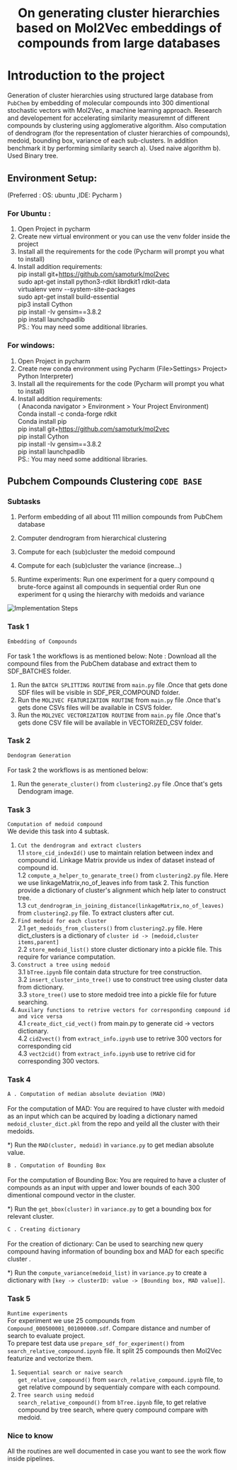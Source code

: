 <h1 align="center">On generating cluster hierarchies based on Mol2Vec embeddings of compounds from large databases</h1>

# Introduction to the project

Generation of cluster hierarchies using structured large database from `PubChem` by embedding of molecular compounds into 300 dimentional stochastic vectors with Mol2Vec, a machine learning approach. Research and developement for accelerating similarity measuremnt of different compounds by clustering using agglomerative algorithm. Also computation of dendrogram (for the representation of cluster hierarchies of compounds), medoid, bounding box, variance of each sub-clusters. In addition benchmark it by performing similarity search a). Used naive algorithm 
b). Used Binary tree.   

## Environment Setup:
(Preferred : OS: ubuntu ,IDE: Pycharm )
### For Ubuntu :
1. Open Project in pycharm
2. Create new virtual environment or you can use the venv folder inside the project
3. Install all the requirements for the code (Pycharm will prompt you what to install)
4. Install addition requirements: \
pip install git+https://github.com/samoturk/mol2vec \
sudo apt-get install python3-rdkit librdkit1 rdkit-data \
virtualenv venv --system-site-packages \
sudo apt-get install build-essential \
pip3 install Cython \
pip install -Iv gensim==3.8.2 \
pip install launchpadlib \
PS.: You may need some additional libraries.

### For windows:

1. Open Project in pycharm
2. Create new conda environment using Pycharm (File>Settings> Project> Python Interpreter)
3. Install all the requirements for the code (Pycharm will prompt you what to install)
4. Install addition requirements: \
( Anaconda navigator > Environment > Your Project Environment) \
Conda install -c conda-forge rdkit \
Conda install pip \
pip install git+https://github.com/samoturk/mol2vec \
pip install Cython \
pip install -Iv gensim==3.8.2 \
pip install launchpadlib \
PS.: You may need some additional libraries.


## Pubchem Compounds Clustering `CODE BASE`
### Subtasks
1. Perform embedding of all about 111 million compounds from PubChem database  
2. Computer dendrogram from hierarchical clustering
3. Compute for each (sub)cluster the medoid compound
4. Compute for each (sub)cluster the variance (increase...)

5. Runtime experiments:
   Run one experiment for a query compound q brute-force against all compounds in sequential order
   Run one experiment for q using the hierarchy with medoids and variance


![Implementation Steps](../-/blob/master/steps.jpg?raw=true "Implementation Steps")

### Task 1
`Embedding of Compounds` \
\
For task 1 the workflows is as mentioned below:
Note : Download all the compound files from the PubChem database and extract them to SDF_BATCHES folder.
1. Run the `BATCH SPLITTING ROUTINE` from `main.py` file .Once that gets done SDF files will be visible in SDF_PER_COMPOUND folder.
2. Run the `MOL2VEC FEATURIZATION ROUTINE` from `main.py` file .Once that's gets done CSVs files will be available in CSVS folder.
3. Run the `MOL2VEC VECTORIZATION ROUTINE` from `main.py` file .Once that's gets done CSV file will be available in VECTORIZED_CSV folder.

### Task 2
`Dendogram Generation` \
\
For task 2 the workflows is as mentioned below:
1. Run the `generate_cluster()` from `clustering2.py` file .Once that's gets Dendogram image.

### Task 3
`Computation of medoid compound` \
We devide this task into 4 subtask.
1. `Cut the dendrogram and extract clusters` \
   1.1 `store_cid_indexId()` use to maintain relation between index and compound id. Linkage Matrix provide us index of dataset instead of compound id. \
   1.2 `compute_a_helper_to_genarate_tree()` from `clustering2.py` file. Here we use linkageMatrix,no_of_leaves info from task 2. This function provide a dictionary of cluster's alignment which help later to construct tree. \
   1.3 `cut_dendrogram_in_joining_distance(linkageMatrix,no_of_leaves)` from  `clustering2.py` file. To extract clusters after cut. 
2. `Find medoid for each cluster` \
   2.1 `get_medoids_from_clusters()` from `clustering2.py` file. Here dict_clusters is a dictionary of `cluster id -> [medoid,cluster items,parent]` \
   2.2 `store_medoid_list()` store cluster dictionary into a pickle file. This require for variance computation. 
3. `Construct a tree using medoid` \
   3.1 `bTree.ipynb` file contain data structure for tree construction.  \
   3.2 `insert_cluster_into_tree()` use to construct tree using cluster data from dictionary. \
   3.3 `store_tree()` use to store medoid tree into a pickle file for future searching. 
4. `Auxilary functions to retrive vectors for corresponding compound id and vice versa` \
   4.1 `create_dict_cid_vect()` from main.py to generate cid -> vectors dictionary. \
   4.2 `cid2vect()` from `extract_info.ipynb` use to retrive 300 vectors for corresponding cid \
   4.3 `vect2cid()` from `extract_info.ipynb` use to retrive cid for corresponding 300 vectors. 

### Task 4
`A . Computation of median absolute deviation (MAD)` \
\
For the computation of MAD:
You are required to have cluster with medoid as an input which can be acquired by loading a dictionary named
`medoid_cluster_dict.pkl` from the repo and yeild all the cluster with their medoids.

*) Run the `MAD(cluster, medoid)` in `variance.py` to get median absolute value.

`B . Computation of Bounding Box` \
\
For the computation of Bounding Box:
You are required to have a cluster of compounds as an input with upper and lower bounds of each 300 dimentional
compound vector in the cluster.

*) Run the `get_bbox(cluster)` in `variance.py` to get a bounding box for relevant cluster.

`C . Creating dictionary` \
\
For the creation of dictionary:
Can be used to searching new query compound having information of bounding box and MAD for each specific cluster .

*) Run the `compute_variance(medoid_list)` in `variance.py` to create a dictionary with 
   `[key -> clusterID: value -> [Bounding box, MAD value]]`.

### Task 5
`Runtime experiments`\
For experiment we use 25 compounds from `Compound_000500001_001000000.sdf`. Compare distance and number of search to evaluate project. \
To prepare test data use `prepare_sdf_for_experiment()` from `search_relative_compound.ipynb` file. It split 25 compounds then Mol2Vec featurize and vectorize them.
1. `Sequential search or naive search`\
   `get_relative_compound()` from `search_relative_compound.ipynb` file, to get relative compound by sequentialy compare with each compound.
2. `Tree search using medoid`\
   `search_relative_compound()` from `bTree.ipynb` file, to get relative compound by tree search, where query compound compare with medoid.
 
### Nice to know
All the routines are well documented in case you want to see the work flow inside pipelines. 

